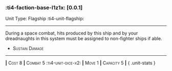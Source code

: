 ### :ti4-faction-base-l1z1x: **[0.0.1]**

Unit Type: Flagship :ti4-unit-flagship:

---

During a space combat, hits produced by this ship and by your dreadnaughts in this system must be assigned to non-fighter ships if able.

* <span style="font-variant:small-caps;">Sustain Damage</span> 


---

__|__ <span style="font-variant:small-caps;">Cost 8</span> __|__ <span style="font-variant:small-caps;">Combat 5 :ti4-unit-dice-x2:</span> __|__ <span style="font-variant:small-caps;">Move 1</span> __|__ <span style="font-variant:small-caps;">Capacity 5</span> __|__
{ .unit-stats }
